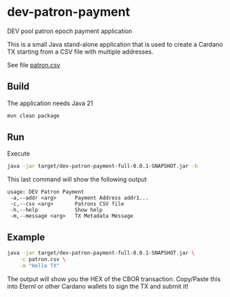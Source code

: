 # dev-patron-payment
DEV pool patron epoch payment application

This is a small Java stand-alone application that is used to create a Cardano TX starting from a CSV file with multiple addresses.

See file [patron.csv](patrons.csv)

## Build
The application needs Java 21

```bash
mvn clean package
```

## Run

Execute
```bash
java -jar target/dev-patron-payment-full-0.0.1-SNAPSHOT.jar -h

```

This last command will show the following output

```
usage: DEV Patron Payment
 -a,--addr <arg>      Payment Address addr1...
 -c,--csv <arg>       Patrons CSV file
 -h,--help            Show help
 -m,--message <arg>   TX Metadata Message
```

## Example

```bash
java -jar target/dev-patron-payment-full-0.0.1-SNAPSHOT.jar \
    -c patron.csv \
    -m "Hello TX"    
```

The output will show you the HEX of the CBOR transaction. Copy/Paste this into Eternl or other Cardano
wallets to sign the TX and submit it!

